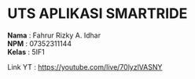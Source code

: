 # UTS APLIKASI SMARTRIDE

**Nama**   : Fahrur Rizky A. Idhar  
**NPM**      : 07352311144  
**Kelas**    : 5IF1

Link YT  : https://youtube.com/live/70lyzlVASNY
